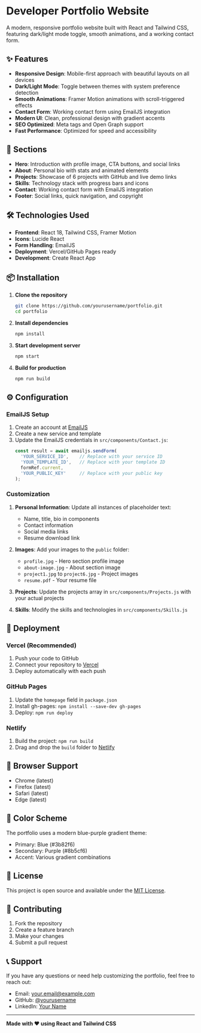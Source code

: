 # Developer Portfolio Website

A modern, responsive portfolio website built with React and Tailwind CSS, featuring dark/light mode toggle, smooth animations, and a working contact form.

## ✨ Features

- **Responsive Design**: Mobile-first approach with beautiful layouts on all devices
- **Dark/Light Mode**: Toggle between themes with system preference detection
- **Smooth Animations**: Framer Motion animations with scroll-triggered effects
- **Contact Form**: Working contact form using EmailJS integration
- **Modern UI**: Clean, professional design with gradient accents
- **SEO Optimized**: Meta tags and Open Graph support
- **Fast Performance**: Optimized for speed and accessibility

## 🚀 Sections

- **Hero**: Introduction with profile image, CTA buttons, and social links
- **About**: Personal bio with stats and animated elements
- **Projects**: Showcase of 6 projects with GitHub and live demo links
- **Skills**: Technology stack with progress bars and icons
- **Contact**: Working contact form with EmailJS integration
- **Footer**: Social links, quick navigation, and copyright

## 🛠️ Technologies Used

- **Frontend**: React 18, Tailwind CSS, Framer Motion
- **Icons**: Lucide React
- **Form Handling**: EmailJS
- **Deployment**: Vercel/GitHub Pages ready
- **Development**: Create React App

## 📦 Installation

1. **Clone the repository**
   ```bash
   git clone https://github.com/yourusername/portfolio.git
   cd portfolio
   ```

2. **Install dependencies**
   ```bash
   npm install
   ```

3. **Start development server**
   ```bash
   npm start
   ```

4. **Build for production**
   ```bash
   npm run build
   ```

## ⚙️ Configuration

### EmailJS Setup

1. Create an account at [EmailJS](https://www.emailjs.com/)
2. Create a new service and template
3. Update the EmailJS credentials in `src/components/Contact.js`:
   ```javascript
   const result = await emailjs.sendForm(
     'YOUR_SERVICE_ID',    // Replace with your service ID
     'YOUR_TEMPLATE_ID',   // Replace with your template ID
     formRef.current,
     'YOUR_PUBLIC_KEY'     // Replace with your public key
   );
   ```

### Customization

1. **Personal Information**: Update all instances of placeholder text:
   - Name, title, bio in components
   - Contact information
   - Social media links
   - Resume download link

2. **Images**: Add your images to the `public` folder:
   - `profile.jpg` - Hero section profile image
   - `about-image.jpg` - About section image
   - `project1.jpg` to `project6.jpg` - Project images
   - `resume.pdf` - Your resume file

3. **Projects**: Update the projects array in `src/components/Projects.js` with your actual projects

4. **Skills**: Modify the skills and technologies in `src/components/Skills.js`

## 🚀 Deployment

### Vercel (Recommended)

1. Push your code to GitHub
2. Connect your repository to [Vercel](https://vercel.com)
3. Deploy automatically with each push

### GitHub Pages

1. Update the `homepage` field in `package.json`
2. Install gh-pages: `npm install --save-dev gh-pages`
3. Deploy: `npm run deploy`

### Netlify

1. Build the project: `npm run build`
2. Drag and drop the `build` folder to [Netlify](https://netlify.com)

## 📱 Browser Support

- Chrome (latest)
- Firefox (latest)
- Safari (latest)
- Edge (latest)

## 🎨 Color Scheme

The portfolio uses a modern blue-purple gradient theme:
- Primary: Blue (#3b82f6)
- Secondary: Purple (#8b5cf6)
- Accent: Various gradient combinations

## 📄 License

This project is open source and available under the [MIT License](LICENSE).

## 🤝 Contributing

1. Fork the repository
2. Create a feature branch
3. Make your changes
4. Submit a pull request

## 📞 Support

If you have any questions or need help customizing the portfolio, feel free to reach out:

- Email: your.email@example.com
- GitHub: [@yourusername](https://github.com/yourusername)
- LinkedIn: [Your Name](https://linkedin.com/in/yourusername)

---

**Made with ❤️ using React and Tailwind CSS**
